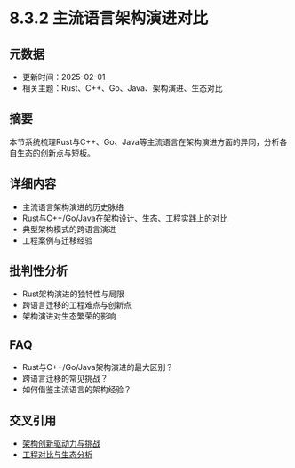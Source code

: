 # 8.3.2 主流语言架构演进对比

## 元数据

- 更新时间：2025-02-01
- 相关主题：Rust、C++、Go、Java、架构演进、生态对比

## 摘要

本节系统梳理Rust与C++、Go、Java等主流语言在架构演进方面的异同，分析各自生态的创新点与短板。

## 详细内容

- 主流语言架构演进的历史脉络
- Rust与C++/Go/Java在架构设计、生态、工程实践上的对比
- 典型架构模式的跨语言演进
- 工程案例与迁移经验

## 批判性分析

- Rust架构演进的独特性与局限
- 跨语言迁移的工程难点与创新点
- 架构演进对生态繁荣的影响

## FAQ

- Rust与C++/Go/Java架构演进的最大区别？
- 跨语言迁移的常见挑战？
- 如何借鉴主流语言的架构经验？

## 交叉引用

- [架构创新驱动力与挑战](./8.3.1_架构创新驱动力与挑战.md)
- [工程对比与生态分析](../../software/08_engineering_comparison.md)
